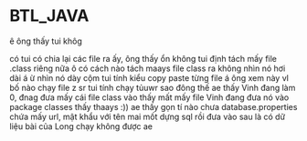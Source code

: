 # BTL_JAVA
ê 
ông thấy tui khôg

có
tui có chia lại các file ra ấy, ông thấy ổn không
tui định tách mấy file .class riêng nữa
ô có cách nào tách maays file class ra không
nhìn nó hơi dài á
ừ nhìn nó dày cộm
tui tính kiểu copy paste từng file á
ông xem này
vl bố nào chạy file z
sr tui tính chạy tủuwr
sao đông thế 
ae thấy Vinh đang làm 0, đnag đưa mấy cái file class vào
thấy mất mấy file
Vinh đang đưa nó vào package classes
thấy thaays
:))
ae thấy gọn tí nào chưa
database.properties chứa mấy url, mật khẩu với tên
mai mốt dựng sql rồi đưa vào sau là có dữ liệu
bài của Long chạy không được ae
